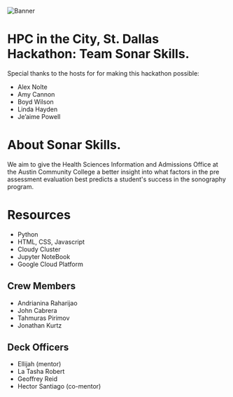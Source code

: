 
![Banner](https://user-images.githubusercontent.com/78986606/200210011-16495101-23d1-4b68-88c0-2217823992e2.jpg)


# HPC in the City, St. Dallas Hackathon: Team Sonar Skills.

Special thanks to the hosts for for making this hackathon possible: 
- Alex Nolte
- Amy Cannon 
- Boyd Wilson 
- Linda Hayden  
- Je’aime Powell 

# About Sonar Skills.

We aim to give the Health Sciences Information and Admissions Office at the Austin Community College a better insight into what factors in the pre assessment evaluation best predicts a student's success in the sonography program.

# Resources

- Python
- HTML, CSS, Javascript
- Cloudy Cluster
- Jupyter NoteBook
- Google Cloud Platform



## Crew Members
- Andrianina Raharijao
- John Cabrera 
- Tahmuras Pirimov
- Jonathan Kurtz

## Deck Officers
- Ellijah (mentor)
- La Tasha Robert
- Geoffrey Reid
- Hector Santiago (co-mentor)


##
